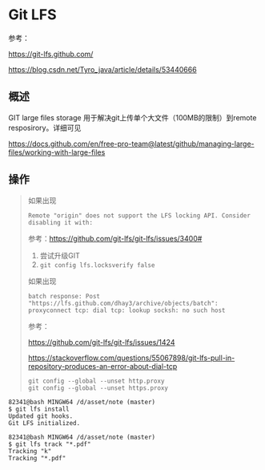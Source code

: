 # Git LFS

参考：

https://git-lfs.github.com/

https://blog.csdn.net/Tyro_java/article/details/53440666

## 概述

GIT large files storage 用于解决git上传单个大文件（100MB的限制）到remote resposirory。详细可见

https://docs.github.com/en/free-pro-team@latest/github/managing-large-files/working-with-large-files

## 操作

> 如果出现
>
> `Remote "origin" does not support the LFS locking API. Consider disabling it with:  `
>
> 参考：https://github.com/git-lfs/git-lfs/issues/3400#
>
> 1. 尝试升级GIT
> 2. `git config lfs.locksverify false`
>
> 如果出现
>
> `batch response: Post "https://lfs.github.com/dhay3/archive/objects/batch": proxyconnect tcp: dial tcp: lookup socksh: no such host`
>
> 参考：
>
> https://github.com/git-lfs/git-lfs/issues/1424
>
> https://stackoverflow.com/questions/55067898/git-lfs-pull-in-repository-produces-an-error-about-dial-tcp
>
> ```
> git config --global --unset http.proxy
> git config --global --unset https.proxy
> ```

```
82341@bash MINGW64 /d/asset/note (master)
$ git lfs install
Updated git hooks.
Git LFS initialized.

82341@bash MINGW64 /d/asset/note (master)
$ git lfs track "*.pdf"
Tracking "k"
Tracking "*.pdf"

```

